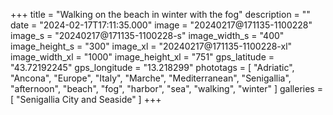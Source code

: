 +++
title = "Walking on the beach in winter with the fog"
description = ""
date = "2024-02-17T17:11:35.000"
image = "20240217@171135-1100228"
image_s = "20240217@171135-1100228-s"
image_width_s = "400"
image_height_s = "300"
image_xl = "20240217@171135-1100228-xl"
image_width_xl = "1000"
image_height_xl = "751"
gps_latitude = "43.72192245"
gps_longitude = "13.218299"
phototags = [ "Adriatic", "Ancona", "Europe", "Italy", "Marche", "Mediterranean", "Senigallia", "afternoon", "beach", "fog", "harbor", "sea", "walking", "winter" ]
galleries = [ "Senigallia City and Seaside" ]
+++
